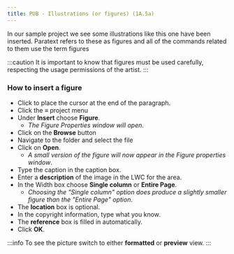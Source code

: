 ```yaml
---
title: PUB - Illustrations (or figures) (1A.5a)
---
```

In our sample project we see some illustrations like this one have been inserted. Paratext refers to these as figures and all of the commands related to them use the term figures

:::caution
It is important to know that figures must be used carefully, respecting the usage permissions of the artist.
:::
### How to insert a figure

-  Click to place the cursor at the end of the paragraph.
-  Click the ≡ project menu
-  Under **Insert** choose **Figure**.
    -  *The Figure Properties window will open*.
-  Click on the **Browse** button
-  Navigate to the folder and select the file
-  Click on **Open**.
    -  *A small version of the figure will now appear in the Figure properties window*.
-  Type the caption in the caption box.
-  Enter a **description** of the image in the LWC for the area.
-  In the Width box choose **Single column** or **Entire Page**.
    -  *Choosing the "Single column" option does produce a slightly smaller figure than the "Entire Page" option*.
-  The **location** box is optional.
-  In the copyright information, type what you know.
-  The **reference** box is filled in automatically.
-  Click **OK**.

:::info
To see the picture switch to either **formatted** or **preview** view.
:::